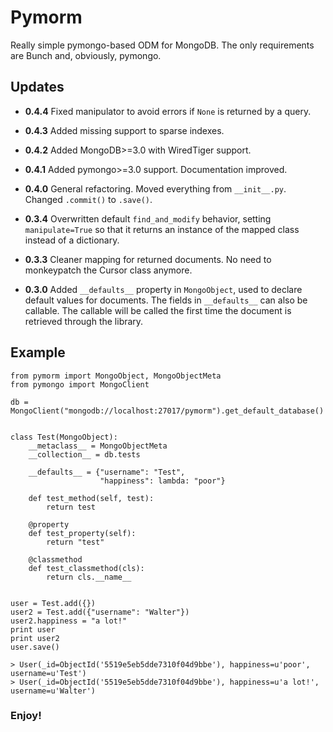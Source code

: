 # Pymorm
Really simple pymongo-based ODM for MongoDB. The only requirements are Bunch and, obviously, pymongo.

## Updates

 * **0.4.4**   Fixed manipulator to avoid errors if `None` is returned by a query.
 
 * **0.4.3**   Added missing support to sparse indexes.
 
 * **0.4.2**   Added MongoDB>=3.0 with WiredTiger support.
 
 * **0.4.1**   Added pymongo>=3.0 support. Documentation improved.
 
 * **0.4.0**   General refactoring. Moved everything from `__init__.py`. Changed `.commit()` to `.save()`.
 
 * **0.3.4**   Overwritten default `find_and_modify` behavior, setting `manipulate=True` so that it returns an instance of
           the mapped class instead of a dictionary.
           
 * **0.3.3**   Cleaner mapping for returned documents. No need to monkeypatch the Cursor class anymore.
 
 * **0.3.0**   Added `__defaults__` property in `MongoObject`, used to declare default values for documents.
           The fields in `__defaults__` can also be callable. The callable will be called the first time the document is 
           retrieved through the library.
 

## Example

```
from pymorm import MongoObject, MongoObjectMeta
from pymongo import MongoClient

db = MongoClient("mongodb://localhost:27017/pymorm").get_default_database()


class Test(MongoObject):
    __metaclass__ = MongoObjectMeta
    __collection__ = db.tests

    __defaults__ = {"username": "Test",
                    "happiness": lambda: "poor"}

    def test_method(self, test):
        return test

    @property
    def test_property(self):
        return "test"

    @classmethod
    def test_classmethod(cls):
        return cls.__name__


user = Test.add({})
user2 = Test.add({"username": "Walter"})
user2.happiness = "a lot!"
print user
print user2
user.save()

> User(_id=ObjectId('5519e5eb5dde7310f04d9bbe'), happiness=u'poor', username=u'Test') 
> User(_id=ObjectId('5519e5eb5dde7310f04d9bbe'), happiness=u'a lot!', username=u'Walter') 

```

### Enjoy!
